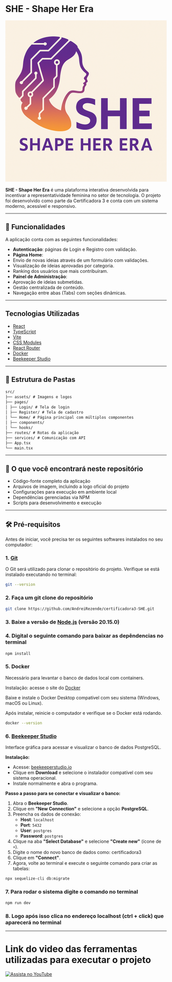 # SHE - Shape Her Era

![Logo do Projeto](./src/assets/images/logo.png)

**SHE - Shape Her Era** é uma plataforma interativa desenvolvida para incentivar a representatividade feminina no setor de tecnologia. O projeto foi desenvolvido como parte da Certificadora 3 e conta com um sistema moderno, acessível e responsivo.

---

## 🚀 Funcionalidades

A aplicação conta com as seguintes funcionalidades:

-  **Autenticação**: páginas de Login e Registro com validação.
-  **Página Home**:
  - Envio de novas ideias através de um formulário com validações.
  - Visualização de ideias aprovadas por categoria.
  - Ranking dos usuários que mais contribuíram.
-  **Painel de Administração**:
  - Aprovação de ideias submetidas.
  - Gestão centralizada de conteúdo.
-  Navegação entre abas (Tabs) com seções dinâmicas.

---

##  Tecnologias Utilizadas

- [React](https://reactjs.org/)
- [TypeScript](https://www.typescriptlang.org/)
- [Vite](https://vitejs.dev/)
- [CSS Modules](https://github.com/css-modules/css-modules)
- [React Router](https://reactrouter.com/)
- [Docker](https://www.docker.com/)
- [Beekeeper Studio](https://www.beekeeperstudio.io/)

---

## 📁 Estrutura de Pastas
```
src/
├── assets/ # Imagens e logos
├── pages/
│ ├── Login/ # Tela de login
│ ├── Register/ # Tela de cadastro
│ └── Home/ # Página principal com múltiplos componentes
│ ├── components/
│ └── hooks/
├── routes/ # Rotas da aplicação
├── services/ # Comunicação com API
├── App.tsx
└── main.tsx
```


---

## 🧾 O que você encontrará neste repositório

- Código-fonte completo da aplicação  
- Arquivos de imagem, incluindo a logo oficial do projeto  
- Configurações para execução em ambiente local  
- Dependências gerenciadas via NPM  
- Scripts para desenvolvimento e execução  

---

## 🛠️ Pré-requisitos

Antes de iniciar, você precisa ter os seguintes softwares instalados no seu computador:

### 1. [Git](https://git-scm.com/)
O Git será utilizado para clonar o repositório do projeto. Verifique se está instalado executando no terminal:

```bash
git --version
```

### 2. Faça um git clone do repositório 

```bash
git clone https://github.com/AndreiRezende/certificadora3-SHE.git
```

### 3. Baixe a versão de [Node.js](https://nodejs.org/) (versão 20.15.0)

### 4. Digital o seguinte comando para baixar as depêndencias no terminal

```bash
npm install
```
### 5. Docker
Necessário para levantar o banco de dados local com containers.

Instalação: acesse o site do [Docker](https://www.docker.com)

Baixe e instale o Docker Desktop compatível com seu sistema (Windows, macOS ou Linux).

Após instalar, reinicie o computador e verifique se o Docker está rodando.

```bash
docker --version

```
### 6. [Beekeeper Studio](https://www.beekeeperstudio.io/)
Interface gráfica para acessar e visualizar o banco de dados PostgreSQL.

**Instalação:**
- Acesse: [beekeeperstudio.io](https://www.beekeeperstudio.io/)
- Clique em **Download** e selecione o instalador compatível com seu sistema operacional.
- Instale normalmente e abra o programa.

**Passo a passo para se conectar e visualizar o banco:**

1. Abra o **Beekeeper Studio**.
2. Clique em **"New Connection"** e selecione a opção **PostgreSQL**.
3. Preencha os dados de conexão:
   - **Host**: `localhost`
   - **Port**: `5432`
   - **User**: `postgres`
   - **Password**: `postgres`
4. Clique na aba **"Select Database"** e selecione **"Create new"** (ícone de `+`).
5. Digite o nome do novo banco de dados como: certificadora3 
6. Clique em **"Connect"**.
7. Agora, volte ao terminal e execute o seguinte comando para criar as tabelas:

```bash
npx sequelize-cli db:migrate
```

### 7. Para rodar o sistema digite o comando no terminal

```bash 
npm run dev
```

### 8. Logo após isso clica no endereço localhost (ctrl + click) que aparecerá no terminal

---

# Link do video das ferramentas utilizadas para executar o projeto

[![Assista no YouTube](https://img.shields.io/badge/Assistir%20no-Youtube-red?style=for-the-badge&logo=youtube)](https://www.youtube.com/watch?v=5s-8iZBtbUA)
